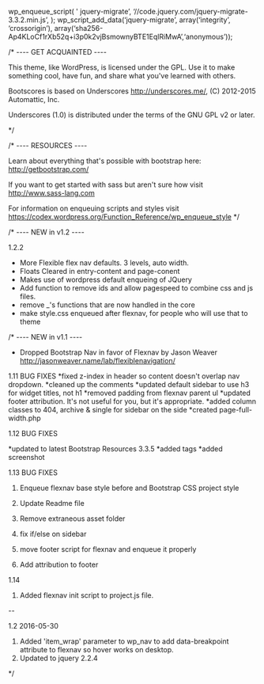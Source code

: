 wp_enqueue_script( ' jquery-migrate’, ‘//code.jquery.com/jquery-migrate-3.3.2.min.js’, );
wp_script_add_data(‘jquery-migrate’, array(‘integrity’, ‘crossorigin’), array(‘sha256-Ap4KLoCf1rXb52q+i3p0k2vjBsmownyBTE1EqlRiMwA’,‘anonymous’));


/* ---- GET ACQUAINTED ----

This theme, like WordPress, is licensed under the GPL.
Use it to make something cool, have fun, and share what you've learned with others.

Bootscores is based on Underscores http://underscores.me/, (C) 2012-2015 Automattic, Inc. 


Underscores (1.0) is distributed under the terms of the GNU GPL v2 or later.


*/

/* ---- RESOURCES ----
 
Learn about everything that's possible with bootstrap here: http://getbootstrap.com/
 
If you want to get started with sass but aren't sure how visit http://www.sass-lang.com
 
For information on enqueuing scripts and styles visit
https://codex.wordpress.org/Function_Reference/wp_enqueue_style
*/

/* ---- NEW in v1.2 ---- 

1.2.2

* More Flexible flex nav defaults. 3 levels, auto width. 
* Floats Cleared in entry-content and page-conent
* Makes use of wordpress default enqueing of JQuery
* Add function to remove ids and allow pagespeed to combine css and js files.
* remove _'s functions that are now handled in the core
* make style.css enqueued after flexnav, for people who will use that to theme


/* ---- NEW in v1.1 ---- 

* Dropped Bootstrap Nav in favor of
Flexnav by Jason Weaver http://jasonweaver.name/lab/flexiblenavigation/

1.11 BUG FIXES 
*fixed z-index in header so content doesn't overlap nav dropdown.
*cleaned up the comments
*updated default sidebar to use h3 for widget titles, not h1
*removed padding from flexnav parent ul
*updated footer attribution. It's not useful for you, but it's appropriate. 
*added column classes to 404, archive & single for sidebar on the side
*created page-full-width.php

1.12 BUG FIXES 

*updated to latest Bootstrap Resources 3.3.5
*added tags
*added screenshot

1.13 BUG FIXES

1. Enqueue flexnav base style before and Bootstrap CSS project style

2. Update Readme file
3. Remove extraneous asset folder
4. fix if/else on sidebar
5. move footer script for flexnav and enqueue it properly
6. Add attribution to footer

1.14 

1. Added flexnav init script to project.js file. 

--

1.2 2016-05-30

1. Added 'item_wrap' parameter to wp_nav to add data-breakpoint attribute to flexnav so hover works on desktop. 
2. Updated to jquery 2.2.4

*/

